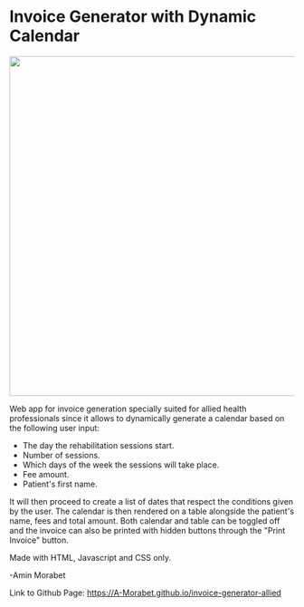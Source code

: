 # Invoice Generator with Dynamic Calendar

<img src="https://github.com/A-Morabet/invoice-generator-allied/blob/main/invoice.gif" width="600">

Web app for invoice generation specially suited
for allied health professionals since it allows to dynamically
generate a calendar based on the following user input:

- The day the rehabilitation sessions start.
- Number of sessions.
- Which days of the week the sessions will take place.
- Fee amount.
- Patient's first name.

It will then proceed to create a list of dates that respect the
conditions given by the user. The calendar is then rendered
on a table alongside the patient's name, fees and total amount.
Both calendar and table can be toggled off and the invoice can 
also be printed with hidden buttons through the "Print Invoice" button.

Made with HTML, Javascript and CSS only.

-Amin Morabet

Link to Github Page: https://A-Morabet.github.io/invoice-generator-allied

